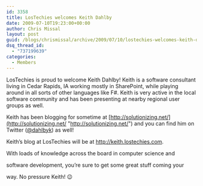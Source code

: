 ```yaml
---
id: 3358
title: LosTechies welcomes Keith Dahlby
date: 2009-07-10T19:23:00+00:00
author: Chris Missal
layout: post
guid: /blogs/chrismissal/archive/2009/07/10/lostechies-welcomes-keith-dahlby.aspx
dsq_thread_id:
  - "737199639"
categories:
  - Members
---
```

LosTechies is proud to welcome Keith Dahlby! Keith is a software consultant living in Cedar Rapids, IA working mostly in SharePoint, while playing around in all sorts of other languages like F#. Keith is very active in the local software community and has been presenting at nearby regional user groups as well. 

Keith has been blogging for sometime at [http://solutionizing.net/](http://solutionizing.net/ "http://solutionizing.net/") and you can find him on Twitter ([@dahlbyk](http://twitter.com/dahlbyk "http://twitter.com/dahlbyk")) as well!

Keith&#8217;s blog at LosTechies will be at <a href="/" target="_blank">http://keith.lostechies.com</a>.
  
With loads of knowledge across the board in computer science and
  
software development, you&#8217;re sure to get some great stuff coming your
  
way. No pressure Keith! 😉